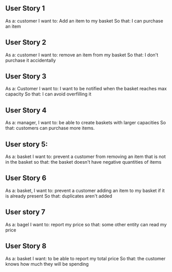 ## User Story 1
As a: customer
I want to: Add an item to my basket
So that: I can purchase an item

## User Story 2
As a: customer
I want to: remove an item from my basket
So that: I don't purchase it accidentally

## User Story 3
As a: Customer
I want to: I want to be notified when the basket reaches max capacity
So that: I can avoid overfilling it

## User Story 4
As a: manager,
I want to: be able to create baskets with larger capacities
So that: customers can purchase more items.

## User story 5:
As a: basket
I want to: prevent a customer from removing an item that is not in the basket
so that: the basket doesn't have negative quantities of items

## User Story 6
As a: basket,
I want to: prevent a customer adding an item to my basket if it is already present
So that: duplicates aren't added

## User story 7
As a: bagel
I want to: report my price
so that: some other entity can read my price

## User Story 8
As a: basket
I want: to be able to report my total price
So that: the customer knows how much they will be spending
